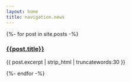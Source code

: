 ```yaml
---
layout: home
title: navigation.news
---
```

{%- for post in site.posts -%}

<h3 id="{{post.title}}"><a href="{{ post.url | relative_url }}">{{post.title}}</a></h3>

{{ post.excerpt | strip_html | truncatewords:30 }} 

{%- endfor -%}